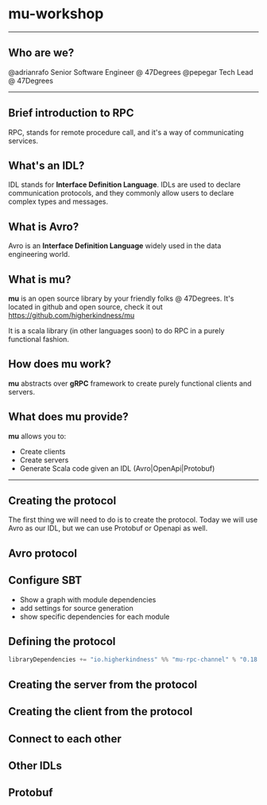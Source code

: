 # mu-workshop

---

## Who are we?

@adrianrafo Senior Software Engineer @ 47Degrees
@pepegar Tech Lead @ 47Degrees

---

## Brief introduction to RPC

RPC, stands for remote procedure call, and it's a way of communicating
services.


## What's an IDL?

IDL stands for **Interface Definition Language**.  IDLs are used to
declare communication protocols, and they commonly allow users to
declare complex types and messages.


## What is Avro?

Avro is an **Interface Definition Language** widely used in the data
engineering world.


## What is mu?

**mu** is an open source library by your friendly folks @ 47Degrees.
It's located in github and open source, check it out
https://github.com/higherkindness/mu

It is a scala library (in other languages soon) to do RPC in a purely
functional fashion.


## How does mu work?

**mu** abstracts over **gRPC** framework to create purely functional
clients and servers.


## What does mu provide?

**mu** allows you to:

- Create clients
- Create servers
- Generate Scala code given an IDL (Avro|OpenApi|Protobuf)

---

## Creating the protocol

The first thing we will need to do is to create the protocol.  Today
we will use Avro as our IDL, but we can use Protobuf or Openapi as
well.

## Avro protocol


## Configure SBT

- Show a graph with module dependencies
- add settings for source generation
- show specific dependencies for each module


## Defining the protocol

```scala
libraryDependencies += "io.higherkindness" %% "mu-rpc-channel" % "0.18.4"
```


## Creating the server from the protocol


## Creating the client from the protocol


## Connect to each other


## Other IDLs


## Protobuf

